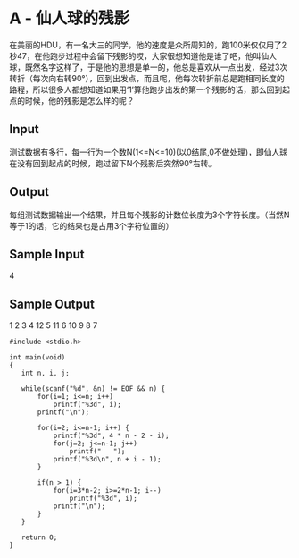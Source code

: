 # A - 仙人球的残影 
在美丽的HDU，有一名大三的同学，他的速度是众所周知的，跑100米仅仅用了2秒47，在他跑步过程中会留下残影的哎，大家很想知道他是谁了吧，他叫仙人球，既然名字这样了，于是他的思想是单一的，他总是喜欢从一点出发，经过3次转折（每次向右转90°），回到出发点，而且呢，他每次转折前总是跑相同长度的路程，所以很多人都想知道如果用‘1’算他跑步出发的第一个残影的话，那么回到起点的时候，他的残影是怎么样的呢？ 
## Input
测试数据有多行，每一行为一个数N(1<=N<=10)(以0结尾,0不做处理)，即仙人球在没有回到起点的时候，跑过留下N个残影后突然90°右转。
## Output
每组测试数据输出一个结果，并且每个残影的计数位长度为3个字符长度。（当然N等于1的话，它的结果也是占用3个字符位置的）
## Sample Input
4
## Sample Output
  1  2  3  4
 12        5
 11        6
 10  9  8  7
 ```
 #include <stdio.h>  
  
int main(void)  
{  
    int n, i, j;  
  
    while(scanf("%d", &n) != EOF && n) {  
        for(i=1; i<=n; i++)  
            printf("%3d", i);  
        printf("\n");  
  
        for(i=2; i<=n-1; i++) {  
            printf("%3d", 4 * n - 2 - i);  
            for(j=2; j<=n-1; j++)  
                printf("   ");  
            printf("%3d\n", n + i - 1);  
        }  
  
        if(n > 1) {  
            for(i=3*n-2; i>=2*n-1; i--)  
                printf("%3d", i);  
            printf("\n");  
        }  
    }  
  
    return 0;  
}  
```
